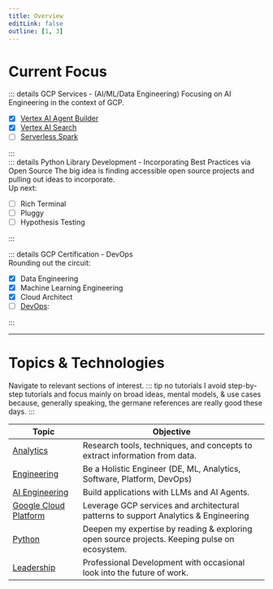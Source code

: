 ```yaml
---
title: Overview
editLink: false
outline: [1, 3]
---
```


# Current Focus

::: details GCP Services - (AI/ML/Data Engineering)
Focusing on AI Engineering in the context of GCP.

- [x] [Vertex AI Agent Builder](https://cloud.google.com/products/agent-builder?hl=en)
- [x] [Vertex AI Search](https://cloud.google.com/enterprise-search?hl=en)
- [ ] [Serverless Spark](https://cloud.google.com/solutions/spark?hl=en)

:::  
::: details Python Library Development - Incorporating Best Practices via Open Source
The big idea is finding accessible open source projects and pulling out ideas to incorporate.  
 Up next:

- [ ] Rich Terminal
- [ ] Pluggy
- [ ] Hypothesis Testing

:::

::: details GCP Certification - DevOps  
Rounding out the circuit:

- [x] Data Engineering
- [x] Machine Learning Engineering
- [x] Cloud Architect
- [ ] [DevOps](/notes/gcp/devop-cert):

:::

---

# Topics & Technologies

Navigate to relevant sections of interest.
::: tip no tutorials
I avoid step-by-step tutorials and focus mainly on broad ideas, mental models, & use cases because, generally speaking, the germane references are really good these days.
:::

| Topic                                | Objective                                                                                    |
| ------------------------------------ | -------------------------------------------------------------------------------------------- |
| [Analytics](/notes/analytics/)       | Research tools, techniques, and concepts to extract information from data.                   |
| [Engineering](/notes/engineering/)   | Be a Holistic Engineer (DE, ML, Analytics, Software, Platform, DevOps)                       |
| [AI Engineering](/notes/llm/)        | Build applications with LLMs and AI Agents.                                                  |
| [Google Cloud Platform](/notes/gcp/) | Leverage GCP services and architectural patterns to support Analytics & Engineering          |
| [Python](/notes/python/)             | Deepen my expertise by reading & exploring open source projects. Keeping pulse on ecosystem. |
| [Leadership](/notes/leadership/)     | Professional Development with occasional look into the future of work.                       |
